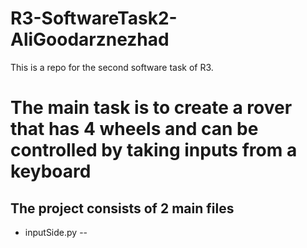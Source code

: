# R3-SoftwareTask2-AliGoodarznezhad
This is a repo for the second software task of R3.

# The main task is to create a rover that has 4 wheels and can be controlled by taking inputs from a keyboard

## The project consists of 2 main files
- inputSide.py
-- 
